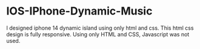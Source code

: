 # IOS-IPhone-Dynamic-Music
I designed iphone 14 dynamic island using only html and css. This html css design is fully responsive. Using only HTML and CSS, Javascript was not used.
